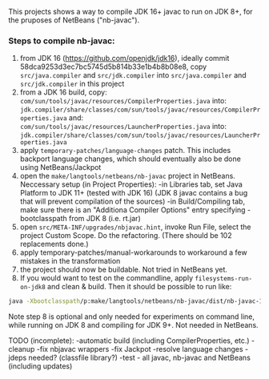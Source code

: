This projects shows a way to compile JDK 16+ javac to run on JDK 8+,
for the pruposes of NetBeans ("nb-javac").

### Steps to compile nb-javac:

1. from JDK 16 (https://github.com/openjdk/jdk16), ideally commit 58dca9253d3ec7bc5745d5b814b33e1b4b8b08e8, copy `src/java.compiler` and `src/jdk.compiler` into `src/java.compiler` and `src/jdk.compiler` in this project
2. from a JDK 16 build, copy:
`com/sun/tools/javac/resources/CompilerProperties.java`
into:
`jdk.compiler/share/classes/com/sun/tools/javac/resources/CompilerProperties.java`
and:
`com/sun/tools/javac/resources/LauncherProperties.java`
into:
`jdk.compiler/share/classes/com/sun/tools/javac/resources/LauncherProperties.java`
3. apply `temporary-patches/language-changes` patch. This includes backport language changes,
which should eventually also be done using NetBeans/Jackpot
4. open the `make/langtools/netbeans/nb-javac` project in NetBeans. Neccessary setup (in Project Properties):
-in Libraries tab, set Java Platform to JDK 11+ (tested with JDK 16) (JDK 8 javac contains a bug that will prevent compilation of the sources)
-in Build/Compiling tab, make sure there is an "Additiona Compiler Options" entry specifying -bootclasspath from JDK 8 (i.e. rt.jar)
5. open `src/META-INF/upgrades/nbjavac.hint`, invoke Run File, select the project Custom Scope. Do the refactoring. (There should be 102 replacements done.)
6. apply temporary-patches/manual-workarounds to workaround a few mistakes in the transformation
7. the project should now be buildable. Not tried in NetBeans yet.
8. If you would want to test on the commandline, apply `filesystems-run-on-jdk8` and clean & build. Then it should be possible to run like:
```bash
java -Xbootclasspath/p:make/langtools/netbeans/nb-javac/dist/nb-javac-15-api.jar:make/langtools/netbeans/nb-javac/dist/nb-javac-15-impl.jar com.sun.tools.javac.Main --system <path-to-JDK16> TextBlock.java
```

Note step 8 is optional and only needed for experiments on command line, while running on JDK 8 and compiling for JDK 9+. Not needed in NetBeans.


TODO (incomplete):
-automatic build (including CompilerProperties, etc.)
-cleanup
-fix nbjavac wrappers
-fix Jackpot
-resolve language changes
-jdeps needed? (classfile library?)
-test - all javac, nb-javac and NetBeans (including updates)
